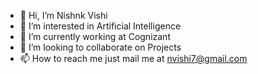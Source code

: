 - 👋 Hi, I’m Nishnk Vishi
- 👀 I’m interested in Artificial Intelligence
- 🌱 I’m currently working at Cognizant 
- 💞️ I’m looking to collaborate on Projects
- 📫 How to reach me just mail me at nvishi7@gmail.com

<!---
nishnk7799/nishnk7799 is a ✨ special ✨ repository because its `README.md` (this file) appears on your GitHub profile.
You can click the Preview link to take a look at your changes.
--->
